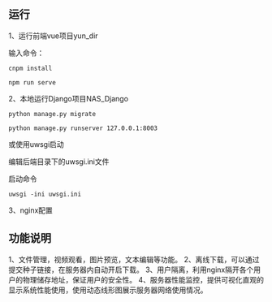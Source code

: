 ## 运行

1、运行前端vue项目yun_dir

输入命令：

 `cnpm install`

 `npm run serve`



2、本地运行Django项目NAS_Django

`python manage.py migrate`

`python manage.py runserver 127.0.0.1:8003`

或使用uwsgi启动

编辑后端目录下的uwsgi.ini文件

启动命令

`uwsgi -ini uwsgi.ini`



3、nginx配置



## 功能说明
1、文件管理，视频观看，图片预览，文本编辑等功能。
2、离线下载，可以通过提交种子链接，在服务器内自动开启下载。
3、用户隔离，利用nginx隔开各个用户的物理储存地址，保证用户的安全性。
4、服务器性能监控，提供可视化直观的显示系统性能使用，使用动态线形图展示服务器网络使用情况。